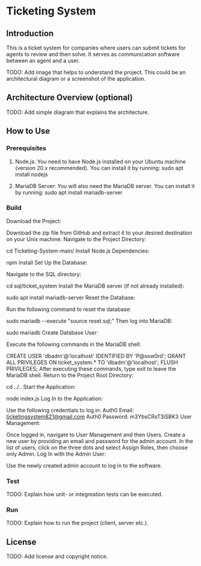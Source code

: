 # Ticketing System


## Introduction

This is a ticket system for companies where users can submit tickets for agents to review and then solve. 
It serves as communication software between an agent and a user.

TODO: Add image that helps to understand the project.
This could be an architectural diagram or a screenshot of the application.

## Architecture Overview (optional)

TODO: Add simple diagram that explains the architecture.

## How to Use

### Prerequisites

1. Node.js: You need to have Node.js installed on your Ubuntu machine  (version 20.x recommended). You can install it by running: sudo apt install nodejs

2. MariaDB Server: You will also need the MariaDB server. You can install it by running: sudo apt install mariadb-server

### Build


Download the Project:

Download the zip file from GitHub and extract it to your desired destination on your Unix machine.
Navigate to the Project Directory:


cd Ticketing-System-main/
Install Node.js Dependencies:


npm install
Set Up the Database:

Navigate to the SQL directory:

cd sql/ticket_system
Install the MariaDB server (if not already installed):

sudo apt install mariadb-server
Reset the Database:

Run the following command to reset the database:

sudo mariadb --execute "source reset.sql;"
Then log into MariaDB:

sudo mariadb
Create Database User:

Execute the following commands in the MariaDB shell:

CREATE USER 'dbadm'@'localhost' IDENTIFIED BY 'P@ssw0rd';
GRANT ALL PRIVILEGES ON ticket_system.* TO 'dbadm'@'localhost';
FLUSH PRIVILEGES;
After executing these commands, type exit to leave the MariaDB shell.
Return to the Project Root Directory:


cd ../..
Start the Application:

node index.js
Log In to the Application:

Use the following credentials to log in:
Auth0 Email: ticketingsystem821@gmail.com
Auth0 Password: m3YbsCRsT3iSBK3
User Management:

Once logged in, navigate to User Management and then Users.
Create a new user by providing an email and password for the admin account.
In the list of users, click on the three dots and select Assign Roles, then choose only Admin.
Log In with the Admin User:

Use the newly created admin account to log in to the software.

### Test

TODO: Explain how unit- or integreation tests can be executed.

### Run

TODO: Explain how to run the project (client, server etc.).

## License

TODO: Add license and copyright notice.


 




